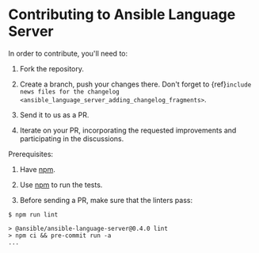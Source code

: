 # Contributing to Ansible Language Server

In order to contribute, you'll need to:

1. Fork the repository.

2. Create a branch, push your changes there. Don't forget to
   {ref}`include news files for the changelog <ansible_language_server_adding_changelog_fragments>`.

3. Send it to us as a PR.

4. Iterate on your PR, incorporating the requested improvements and
   participating in the discussions.

Prerequisites:

1. Have [npm].

2. Use [npm] to run the tests.

3. Before sending a PR, make sure that the linters pass:

```shell-session
$ npm run lint

> @ansible/ansible-language-server@0.4.0 lint
> npm ci && pre-commit run -a
...
```

[npm]: https://npmjs.org
